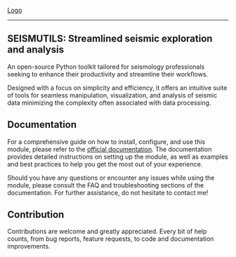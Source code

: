 [Logo](https://i.imgur.com/KS0Zfou.png)

------------------------------------------

## SEISMUTILS: Streamlined seismic exploration and analysis
An open-source Python toolkit tailored for seismology professionals seeking to enhance their productivity and streamline their workflows.

Designed with a focus on simplicity and efficiency, it offers an intuitive suite of tools for seamless manipulation, visualization, and analysis of seismic data minimizing the complexity often associated with data processing.

## Documentation
For a comprehensive guide on how to install, configure, and use this module, please refer to the [official documentation](https://seismutils.readthedocs.io/en/latest/). The documentation provides detailed instructions on setting up the module, as well as examples and best practices to help you get the most out of your experience.

Should you have any questions or encounter any issues while using the module, please consult the FAQ and troubleshooting sections of the documentation. For further assistance, do not hesitate to contact me!

## Contribution
Contributions are welcome and greatly appreciated. Every bit of help counts, from bug reports, feature requests, to code and documentation improvements.